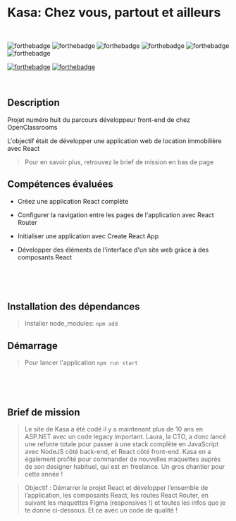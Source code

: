 &nbsp;
# Kasa: Chez vous, partout et ailleurs
&nbsp;

![forthebadge](https://img.shields.io/badge/PHP-777BB4?style=for-the-badge&logo=php&logoColor=white)
![forthebadge](https://img.shields.io/badge/JavaScript-F7DF1E?style=for-the-badge&logo=javascript&logoColor=black)
![forthebadge](https://img.shields.io/badge/Sass-CC6699?style=for-the-badge&logo=sass&logoColor=white)
![forthebadge](https://img.shields.io/badge/CSS3-1572B6?style=for-the-badge&logo=css3&logoColor=white)
![forthebadge](https://img.shields.io/badge/HTML5-E34F26?style=for-the-badge&logo=html5&logoColor=white)
![forthebadge](https://img.shields.io/badge/React-20232A?style=for-the-badge&logo=react&logoColor=61DAFB)

[![forthebadge](https://forthebadge.com/images/badges/built-with-love.svg)](https://forthebadge.com)
[![forthebadge](https://forthebadge.com/images/badges/powered-by-coffee.svg)](https://forthebadge.com)
&nbsp;

&nbsp;
## Description

Projet numéro huit du parcours développeur front-end de chez OpenClassrooms

L'objectif était de développer une application web de location immobilière avec React
> Pour en savoir plus, retrouvez le brief de mission en bas de page


## Compétences évaluées

- Créez une application React complète

- Configurer la navigation entre les pages de l'application avec React Router
 
- Initialiser une application avec Create React App
 
- Développer des éléments de l'interface d'un site web grâce à des composants React

&nbsp;

&nbsp;
## Installation des dépendances

> Installer node_modules: ``npm add``


## Démarrage

> Pour lancer l'application ``npm run start``

&nbsp;

&nbsp;
## Brief de mission

> Le site de Kasa a été codé il y a maintenant plus de 10 ans en ASP.NET avec un code legacy important. Laura, la CTO, a donc lancé une refonte totale pour passer à une stack complète en JavaScript avec NodeJS côté back-end, et React côté front-end. Kasa en a également profité pour commander de nouvelles maquettes auprès de son designer habituel, qui est en freelance. Un gros chantier pour cette année !

> Objectif : Démarrer le projet React et développer l’ensemble de l’application, les composants React, les routes React Router, en suivant les maquettes Figma (responsives !) et toutes les infos que je te donne ci-dessous. Et ce avec un code de qualité ! 






